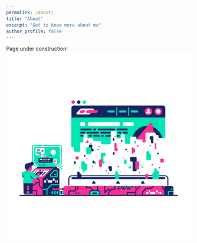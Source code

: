 ```yaml
---
permalink: /about/
title: "About"
excerpt: "Get to know more about me"
author_profile: false
---
```


Page under construction!
![](/../assets/images/informative/under-construction.svg)